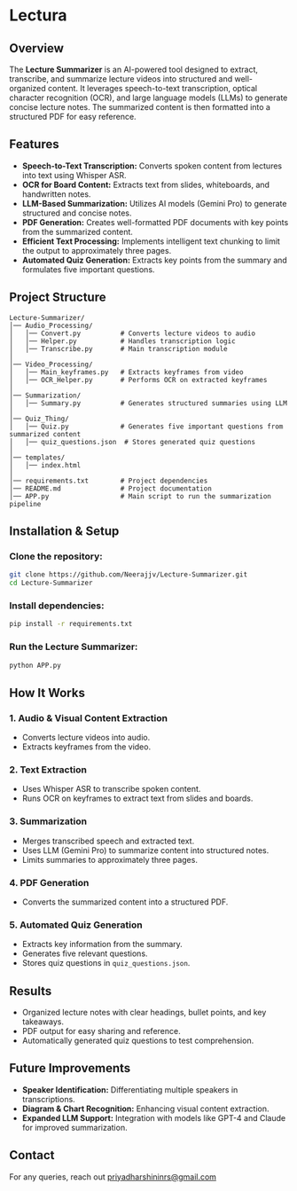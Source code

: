 # **Lectura**

## **Overview**
The **Lecture Summarizer** is an AI-powered tool designed to extract, transcribe, and summarize lecture videos into structured and well-organized content. It leverages speech-to-text transcription, optical character recognition (OCR), and large language models (LLMs) to generate concise lecture notes. The summarized content is then formatted into a structured PDF for easy reference.

## **Features**
- **Speech-to-Text Transcription:** Converts spoken content from lectures into text using Whisper ASR.
- **OCR for Board Content:** Extracts text from slides, whiteboards, and handwritten notes.
- **LLM-Based Summarization:** Utilizes AI models (Gemini Pro) to generate structured and concise notes.
- **PDF Generation:** Creates well-formatted PDF documents with key points from the summarized content.
- **Efficient Text Processing:** Implements intelligent text chunking to limit the output to approximately three pages.
- **Automated Quiz Generation:** Extracts key points from the summary and formulates five important questions.

## **Project Structure**
```
Lecture-Summarizer/
│── Audio_Processing/
│   │── Convert.py          # Converts lecture videos to audio
│   │── Helper.py           # Handles transcription logic
│   │── Transcribe.py       # Main transcription module
│
│── Video_Processing/
│   │── Main_keyframes.py   # Extracts keyframes from video
│   │── OCR_Helper.py       # Performs OCR on extracted keyframes
│
│── Summarization/
│   │── Summary.py          # Generates structured summaries using LLM
│
│── Quiz_Thing/
│   │── Quiz.py             # Generates five important questions from summarized content
│   │── quiz_questions.json  # Stores generated quiz questions
│
│── templates/
│   │── index.html
│
│── requirements.txt        # Project dependencies
│── README.md               # Project documentation
│── APP.py                  # Main script to run the summarization pipeline
```

## **Installation & Setup**
### **Clone the repository:**
```bash
git clone https://github.com/Neerajjv/Lecture-Summarizer.git
cd Lecture-Summarizer
```

### **Install dependencies:**
```bash
pip install -r requirements.txt
```

### **Run the Lecture Summarizer:**
```bash
python APP.py
```

## **How It Works**
### **1. Audio & Visual Content Extraction**
- Converts lecture videos into audio.
- Extracts keyframes from the video.

### **2. Text Extraction**
- Uses Whisper ASR to transcribe spoken content.
- Runs OCR on keyframes to extract text from slides and boards.

### **3. Summarization**
- Merges transcribed speech and extracted text.
- Uses LLM (Gemini Pro) to summarize content into structured notes.
- Limits summaries to approximately three pages.

### **4. PDF Generation**
- Converts the summarized content into a structured PDF.

### **5. Automated Quiz Generation**
- Extracts key information from the summary.
- Generates five relevant questions.
- Stores quiz questions in `quiz_questions.json`.

## **Results**
- Organized lecture notes with clear headings, bullet points, and key takeaways.
- PDF output for easy sharing and reference.
- Automatically generated quiz questions to test comprehension.

## **Future Improvements**
- **Speaker Identification:** Differentiating multiple speakers in transcriptions.
- **Diagram & Chart Recognition:** Enhancing visual content extraction.
- **Expanded LLM Support:** Integration with models like GPT-4 and Claude for improved summarization.


## **Contact**
For any queries, reach out priyadharshininrs@gmail.com


